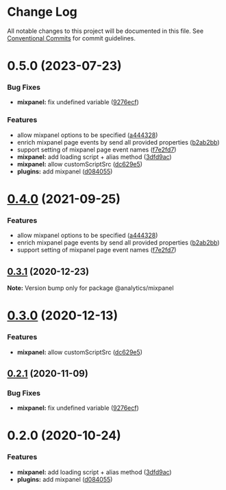# Change Log

All notable changes to this project will be documented in this file.
See [Conventional Commits](https://conventionalcommits.org) for commit guidelines.

# 0.5.0 (2023-07-23)


### Bug Fixes

* **mixpanel:** fix undefined variable ([9276ecf](https://github.com/DavidWells/analytics/commit/9276ecf39867de37d165e6d862a6eb1227e2e3e7))


### Features

* allow mixpanel options to be specified ([a444328](https://github.com/DavidWells/analytics/commit/a4443287b7e28b484419955a806001bf1a70bad3))
* enrich mixpanel page events by send all provided properties ([b2ab2bb](https://github.com/DavidWells/analytics/commit/b2ab2bbf245af27597fa49fd7992376807f4bfe6))
* support setting of mixpanel page event names ([f7e2fd7](https://github.com/DavidWells/analytics/commit/f7e2fd70ff2c851c238ed4999ba7371ba12c7bfd))
* **mixpanel:** add loading script + alias method ([3dfd9ac](https://github.com/DavidWells/analytics/commit/3dfd9ac514c8400f47f41e0f98f93bd2c21c053d))
* **mixpanel:** allow customScriptSrc ([dc629e5](https://github.com/DavidWells/analytics/commit/dc629e5d6aebc0008d5efc8cfba88c3589a7d233))
* **plugins:** add mixpanel ([d084055](https://github.com/DavidWells/analytics/commit/d084055e950cd73642a2df1e401360d3d11fc35c))





# [0.4.0](https://github.com/DavidWells/analytics/compare/@analytics/mixpanel@0.3.1...@analytics/mixpanel@0.4.0) (2021-09-25)


### Features

* allow mixpanel options to be specified ([a444328](https://github.com/DavidWells/analytics/commit/a444328))
* enrich mixpanel page events by send all provided properties ([b2ab2bb](https://github.com/DavidWells/analytics/commit/b2ab2bb))
* support setting of mixpanel page event names ([f7e2fd7](https://github.com/DavidWells/analytics/commit/f7e2fd7))





## [0.3.1](https://github.com/DavidWells/analytics/compare/@analytics/mixpanel@0.3.0...@analytics/mixpanel@0.3.1) (2020-12-23)

**Note:** Version bump only for package @analytics/mixpanel





# [0.3.0](https://github.com/DavidWells/analytics/compare/@analytics/mixpanel@0.2.1...@analytics/mixpanel@0.3.0) (2020-12-13)


### Features

* **mixpanel:** allow customScriptSrc ([dc629e5](https://github.com/DavidWells/analytics/commit/dc629e5))





## [0.2.1](https://github.com/DavidWells/analytics/compare/@analytics/mixpanel@0.2.0...@analytics/mixpanel@0.2.1) (2020-11-09)


### Bug Fixes

* **mixpanel:** fix undefined variable ([9276ecf](https://github.com/DavidWells/analytics/commit/9276ecf))





# 0.2.0 (2020-10-24)


### Features

* **mixpanel:** add loading script + alias method ([3dfd9ac](https://github.com/DavidWells/analytics/commit/3dfd9ac))
* **plugins:** add mixpanel ([d084055](https://github.com/DavidWells/analytics/commit/d084055))
